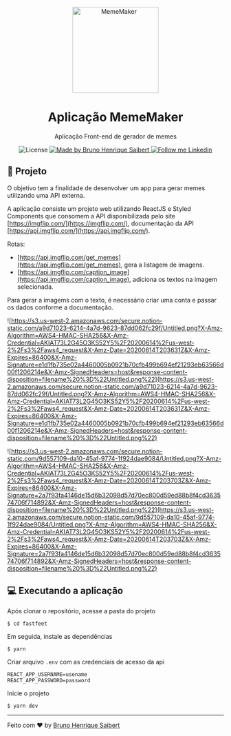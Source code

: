 <p align="center">
    <img alt="MemeMaker" src="https://s3.us-west-2.amazonaws.com/secure.notion-static.com/fc545a02-72d7-4b34-927d-0b825053d248/Untitled.png?X-Amz-Algorithm=AWS4-HMAC-SHA256&X-Amz-Credential=AKIAT73L2G45O3KS52Y5%2F20200614%2Fus-west-2%2Fs3%2Faws4_request&X-Amz-Date=20200614T203604Z&X-Amz-Expires=86400&X-Amz-Signature=c82eccef07d2c66c7a9c2ccafd893a9a983bfbe809b74a26ef61f5177ccf3eef&X-Amz-SignedHeaders=host&response-content-disposition=filename%20%3D%22Untitled.png%22" width="200px" />
</p>

<h1 align="center">
  Aplicação MemeMaker
</h1>

<p align="center">Aplicação Front-end de gerador de memes</p>

<p align="center">
  <img alt="License" src="https://img.shields.io/badge/license-MIT-191A1E">

  <a href="https://github.com/BrunoSaibert">
    <img alt="Made by Bruno Henrique Saibert" src="https://img.shields.io/badge/Made%20by-Bruno%20Henrique520Saibert-191A1E">
  </a>

  <a href="https://linkedin.com/in/brunohenriquesaibert">
    <img alt="Follow me Linkedin" src="https://img.shields.io/badge/Follow%20up-brunohenriquesaibert-191A1E?style=social&logo=linkedin">
  </a>
</p>

## 🚀 Projeto

O objetivo tem a finalidade de desenvolver um app para gerar memes utilizando uma API externa.

A aplicação consiste um projeto web utilizando ReactJS e Styled Components que consomem a API disponibilizada pelo site [https://imgflip.com/](https://imgflip.com/), documentação da API [https://api.imgflip.com/](https://api.imgflip.com/).

Rotas:

- [https://api.imgflip.com/get_memes](https://api.imgflip.com/get_memes), gera a listagem de imagens.
- [https://api.imgflip.com/caption_image](https://api.imgflip.com/caption_image), adiciona os textos na imagem selecionada.

Para gerar a imagems com o texto, é necessário criar uma conta e passar os dados conforme a documentação.

![https://s3.us-west-2.amazonaws.com/secure.notion-static.com/a9d71023-6214-4a7d-9623-87dd062fc29f/Untitled.png?X-Amz-Algorithm=AWS4-HMAC-SHA256&X-Amz-Credential=AKIAT73L2G45O3KS52Y5%2F20200614%2Fus-west-2%2Fs3%2Faws4_request&X-Amz-Date=20200614T203631Z&X-Amz-Expires=86400&X-Amz-Signature=e1d1fb735e02a4460005b0921b70cfb499b694ef21293eb63566d00f1206214e&X-Amz-SignedHeaders=host&response-content-disposition=filename%20%3D%22Untitled.png%22](https://s3.us-west-2.amazonaws.com/secure.notion-static.com/a9d71023-6214-4a7d-9623-87dd062fc29f/Untitled.png?X-Amz-Algorithm=AWS4-HMAC-SHA256&X-Amz-Credential=AKIAT73L2G45O3KS52Y5%2F20200614%2Fus-west-2%2Fs3%2Faws4_request&X-Amz-Date=20200614T203631Z&X-Amz-Expires=86400&X-Amz-Signature=e1d1fb735e02a4460005b0921b70cfb499b694ef21293eb63566d00f1206214e&X-Amz-SignedHeaders=host&response-content-disposition=filename%20%3D%22Untitled.png%22)

![https://s3.us-west-2.amazonaws.com/secure.notion-static.com/9d557109-da10-45af-9774-1f924dae9084/Untitled.png?X-Amz-Algorithm=AWS4-HMAC-SHA256&X-Amz-Credential=AKIAT73L2G45O3KS52Y5%2F20200614%2Fus-west-2%2Fs3%2Faws4_request&X-Amz-Date=20200614T203703Z&X-Amz-Expires=86400&X-Amz-Signature=2a7f93fa4146de15d6b32098d57d70ec800d59ed88b8f4cd363574706f714892&X-Amz-SignedHeaders=host&response-content-disposition=filename%20%3D%22Untitled.png%22](https://s3.us-west-2.amazonaws.com/secure.notion-static.com/9d557109-da10-45af-9774-1f924dae9084/Untitled.png?X-Amz-Algorithm=AWS4-HMAC-SHA256&X-Amz-Credential=AKIAT73L2G45O3KS52Y5%2F20200614%2Fus-west-2%2Fs3%2Faws4_request&X-Amz-Date=20200614T203703Z&X-Amz-Expires=86400&X-Amz-Signature=2a7f93fa4146de15d6b32098d57d70ec800d59ed88b8f4cd363574706f714892&X-Amz-SignedHeaders=host&response-content-disposition=filename%20%3D%22Untitled.png%22)

## 💻 Executando a aplicação

Após clonar o repositório, acesse a pasta do projeto

```
$ cd fastfeet
```

Em seguida, instale as dependências

```
$ yarn
```

Criar arquivo `.env` com as credenciais de acesso da api

```
REACT_APP_USERNAME=usename
REACT_APP_PASSWORD=password
```

Inicie o projeto

```
$ yarn dev
```

---

Feito com ♥ by [Bruno Henrique Saibert](https://www.linkedin.com/in/brunohenriquesaibert)
